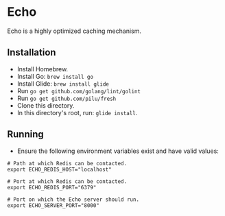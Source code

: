 # Echo
Echo is a highly optimized caching mechanism.

## Installation
* Install Homebrew.
* Install Go: `brew install go`
* Install Glide: `brew install glide`
* Run `go get github.com/golang/lint/golint`
* Run `go get github.com/pilu/fresh`
* Clone this directory.
* In this directory's root, run: `glide install`.

## Running
* Ensure the following environment variables exist and have valid values:
```shell
# Path at which Redis can be contacted.
export ECHO_REDIS_HOST="localhost"

# Port at which Redis can be contacted.
export ECHO_REDIS_PORT="6379"

# Port on which the Echo server should run.
export ECHO_SERVER_PORT="8000"
```
